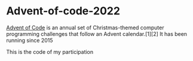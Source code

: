 # Advent-of-code-2022

[Advent of Code](https://adventofcode.com/) is an annual set of Christmas-themed computer programming challenges that follow an Advent calendar.[1][2] It has been running since 2015

This is the code of my participation
